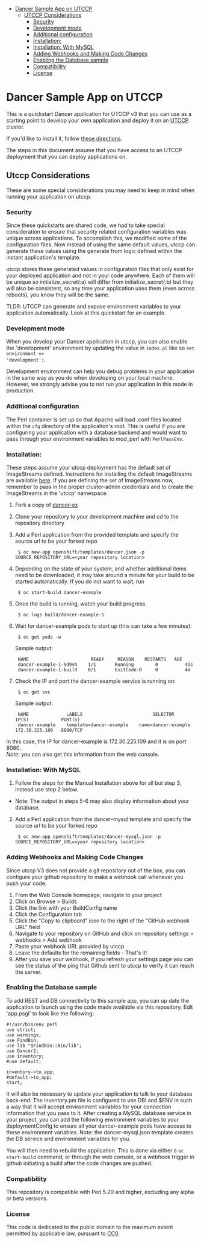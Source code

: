 

<!-- toc -->

- [Dancer Sample App on UTCCP](#dancer-sample-app-on-utccp)
  * [UTCCP Considerations](#utccp-considerations)
    + [Security](#security)
    + [Development mode](#development-mode)
    + [Additional configuration](#additional-configuration)
    + [Installation:](#installation)
    + [Installation: With MySQL](#installation-with-mysql)
    + [Adding Webhooks and Making Code Changes](#adding-webhooks-and-making-code-changes)
    + [Enabling the Database sample](#enabling-the-database-sample)
    + [Compatibility](#compatibility)
    + [License](#license)

<!-- tocstop -->

Dancer Sample App on UTCCP
============================

This is a quickstart Dancer application for UTCCP v3 that you can use as a starting point to develop your own application and deploy it on an [UTCCP](https://github.com/utccp/origin) cluster.

If you'd like to install it, follow [these directions](https://github.com/utccp/dancer-ex/blob/master/README.md#installation).  

The steps in this document assume that you have access to an UTCCP deployment that you can deploy applications on.

Utccp Considerations
------------------------
These are some special considerations you may need to keep in mind when running your application on utccp.

### Security
Since these quickstarts are shared code, we had to take special consideration to ensure that security related configuration variables was unique across applications. To accomplish this, we modified some of the configuration files. Now instead of using the same default values, utccp can generate these values using the generate from logic defined within the instant application's template.

utccp stores these generated values in configuration files that only exist for your deployed application and not in your code anywhere. Each of them will be unique so initialize_secret(:a) will differ from initialize_secret(:b) but they will also be consistent, so any time your application uses them (even across reboots), you know they will be the same.

TLDR: UTCCP can generate and expose environment variables to your application automatically. Look at this quickstart for an example.

### Development mode
When you develop your Dancer application in utccp, you can also enable the 'development' environment by updating the value in <code>index.pl</code> like so <code>set environment => 'development';</code>.

Development environment can help you debug problems in your application in the same way as you do when developing on your local machine. However, we strongly advise you to not run your application in this mode in production.

### Additional configuration
The Perl container is set up so that Apache will load .conf files located within the <code>cfg</code> directory of the application's root.  This is useful if you are configuring your application with a database backend and would want to pass through your environment variables to mod_perl with <code>PerlPassEnv</code>.

### Installation: 
These steps assume your utccp deployment has the default set of ImageStreams defined.  Instructions for installing the default ImageStreams are available [here](https://docs.okd.io/latest/install_config/imagestreams_templates.html).    If you are defining the set of ImageStreams now, remember to pass in the proper cluster-admin credentials and to create the ImageStreams in the 'utccp' namespace.

1. Fork a copy of [dancer-ex](https://github.com/sclorg/dancer-ex)
2. Clone your repository to your development machine and cd to the repository directory
3. Add a Perl application from the provided template and specify the source url to be your forked repo  

		$ oc new-app openshift/templates/dancer.json -p SOURCE_REPOSITORY_URL=<your repository location>

4. Depending on the state of your system, and whether additional items need to be downloaded, it may take around a minute for your build to be started automatically.  If you do not want to wait, run

		$ oc start-build dancer-example

5. Once the build is running, watch your build progress  

		$ oc logs build/dancer-example-1

6. Wait for dancer-example pods to start up (this can take a few minutes):  

		$ oc get pods -w


	Sample output:  

		NAME                       READY     REASON    RESTARTS   AGE
		dancer-example-1-9d9vh    1/1       Running        0          41s
		dancer-example-1-build    0/1       ExitCode:0     0          4m


6. Check the IP and port the dancer-example service is running on:  

		$ oc get svc

	Sample output:  

		NAME              LABELS                          SELECTOR               IP(S)            PORT(S)
		dancer-example    template=dancer-example    name=dancer-example    172.30.225.109   8080/TCP

In this case, the IP for dancer-example is 172.30.225.109 and it is on port 8080.  
*Note*: you can also get this information from the web console.

### Installation: With MySQL
1. Follow the steps for the Manual Installation above for all but step 3, instead use step 2 below.  
  - Note: The output in steps 5-6 may also display information about your database.
2. Add a Perl application from the dancer-mysql template and specify the source url to be your forked repo  

		$ oc new-app openshift/templates/dancer-mysql.json -p SOURCE_REPOSITORY_URL=<your repository location>


### Adding Webhooks and Making Code Changes
Since utccp V3 does not provide a git repository out of the box, you can configure your github repository to make a webhook call whenever you push your code.

1. From the Web Console homepage, navigate to your project
2. Click on Browse > Builds
3. Click the link with your BuildConfig name
4. Click the Configuration tab
5. Click the "Copy to clipboard" icon to the right of the "GitHub webhook URL" field
6. Navigate to your repository on GitHub and click on repository settings > webhooks > Add webhook
7. Paste your webhook URL provided by utccp
8. Leave the defaults for the remaining fields - That's it!
9. After you save your webhook, if you refresh your settings page you can see the status of the ping that Github sent to utccp to verify it can reach the server.  

### Enabling the Database sample
To add REST and DB connectivity to this sample app, you can up date the application to launch using the code made available via this repository.  Edit 'app.psgi' to look like the following:

	#!/usr/bin/env perl
	use strict;
	use warnings;
	use FindBin;
	use lib "$FindBin::Bin/lib";
	use Dancer2;
	use inventory;
	#use default;

	inventory->to_app;
	#default->to_app;
	start;

It will also be necessary to update your application to talk to your database back-end. The inventory.pm file is configured to use DBI and $ENV in such a way that it will accept environment variables for your connection information that you pass to it. After creating a MySQL database service in your project, you can add the following environment variables to your deploymentConfig to ensure all your dancer-example pods have access to these environment variables. Note: the dancer-mysql.json template creates the DB service and environment variables for you. 

You will then need to rebuild the application.  This is done via either a `oc start-build` command, or through the web console, or a webhook trigger in github initiating a build after the code changes are pushed.

### Compatibility

This repository is compatible with Perl 5.20 and higher, excluding any alpha or beta versions.

### License
This code is dedicated to the public domain to the maximum extent permitted by applicable law, pursuant to [CC0](http://creativecommons.org/publicdomain/zero/1.0/).
